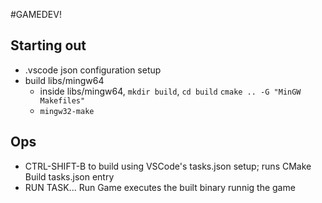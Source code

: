 #GAMEDEV!

## Starting out

* .vscode json configuration setup
* build libs/mingw64
  * inside libs/mingw64, `mkdir build`, `cd build` `cmake .. -G "MinGW Makefiles"`
  * `mingw32-make`

## Ops
* CTRL-SHIFT-B to build using VSCode's tasks.json setup; runs CMake Build tasks.json entry
* RUN TASK... Run Game executes the built binary runnig the game

